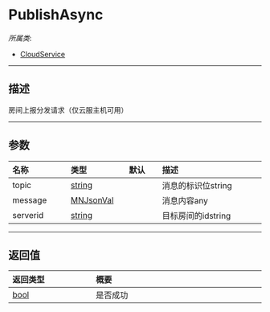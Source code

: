 # PublishAsync

*所属类*:
* [CloudService](/Api/Classes/Service/CloudService.md)
------------------------------------------------------------------------------------------
## 描述

房间上报分发请求（仅云服主机可用）

------------------------------------------------------------------------------------------
## 参数

|<div style="width:100px">名称</div>|<div style="width:100px">类型</div>|<div style="width:50px">默认</div>|<div style="width:350px">描述</div>|
|:---|:---|:---|:---|
|topic|[string](/Api/DataType/String.md)||消息的标识位string|
|message|[MNJsonVal](/Api/DataType/MNJsonVal.md)||消息内容any|
|serverid|[string](/Api/DataType/String.md)||目标房间的idstring|

------------------------------------------------------------------------------------------
## 返回值

|<div style="width:150px">返回类型</div>|<div style="width:520px">概要</div>|
|:---|:---|
|[bool](/Api/DataType/Bool.md)|是否成功|

